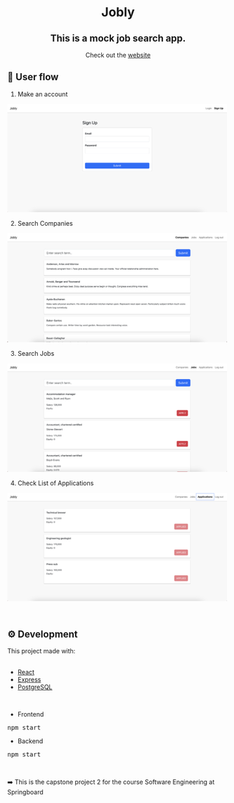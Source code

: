 <h1 align="center">Jobly</h1>

<h2 align="center">This is a mock job search app.</h2>

<p align="center">Check out the  <a href="#" target="_blank">website</a></p>

<h2>👤 User flow</h2>

1. Make an account
<p>
  <img width="500" src="frontend/img/signup.png" alt="sign up page">
</p>

2. Search Companies
<p>
  <img width="500" src="frontend/img/companies.png" alt="companies">
</p>

3. Search Jobs
<p>
  <img width="500" src="frontend/img/jobs.png" alt="companies">
</p>

4. Check List of Applications
<p>
  <img width="500" src="frontend/img/applications.png" alt="applications">
</p>

<br>

<h2>⚙️ Development</h2>

This project made with:  
<br>

- [React](https://reactjs.org/)
- [Express](https://expressjs.com/)
- [PostgreSQL](https://www.postgresql.org/)

<br>

- Frontend
<pre>
npm start
</pre>

- Backend
<pre>
npm start
</pre>

<br>

<p>➡️  This is the capstone project 2 for the course Software Engineering at Springboard</p>

